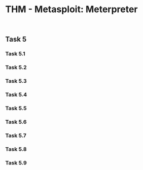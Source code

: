 # THM - Metasploit: Meterpreter

<br>

## Task 5

### Task 5.1

> 

### Task 5.2

> 

### Task 5.3

> 

### Task 5.4

> 

### Task 5.5

> 

### Task 5.6

> 

### Task 5.7

> 

### Task 5.8

> 

### Task 5.9

> 

<br>

